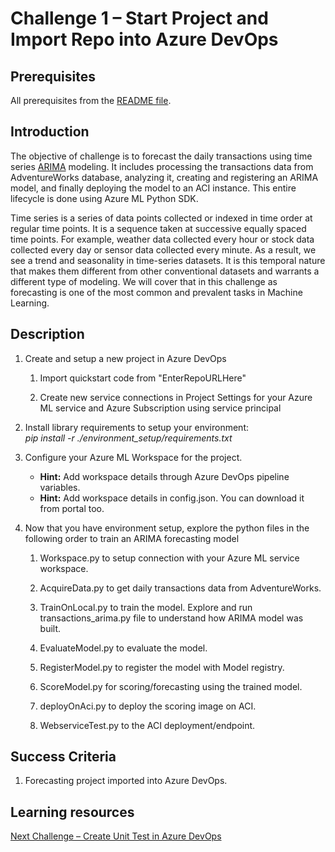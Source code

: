 # Challenge 1 – Start Project and Import Repo into Azure DevOps

## Prerequisites

All prerequisites from the [README file](../README.md).

## Introduction

The objective of challenge is to forecast the daily transactions using time
series
[ARIMA](https://en.wikipedia.org/wiki/Autoregressive_integrated_moving_average)
modeling. It includes processing the transactions data from AdventureWorks
database, analyzing it, creating and registering an ARIMA model, and finally
deploying the model to an ACI instance. This entire lifecycle is done using
Azure ML Python SDK.

Time series is a series of data points collected or indexed in time order at
regular time points. It is a sequence taken at successive equally spaced time
points. For example, weather data collected every hour or stock data collected
every day or sensor data collected every minute. As a result, we see a trend and
seasonality in time-series datasets. It is this temporal nature that makes them
different from other conventional datasets and warrants a different type of
modeling. We will cover that in this challenge as forecasting is one of the
most common and prevalent tasks in Machine Learning.

## Description

1.  Create and setup a new project in Azure DevOps

    1.  Import quickstart code from "EnterRepoURLHere"

    2.  Create new service connections in Project Settings for your Azure ML service and Azure Subscription using service
        principal

2.  Install library requirements to setup your environment:  
    _pip install -r ./environment_setup/requirements.txt_

3.  Configure your Azure ML Workspace for the project.

    - **Hint:** Add workspace details through Azure DevOps pipeline variables.
    - **Hint:** Add workspace details in config.json. You can download it from portal too.

4.  Now that you have environment setup, explore the python files in the
    following order to train an ARIMA forecasting model

    1.  Workspace.py to setup connection with your Azure ML service workspace.

    2.  AcquireData.py to get daily transactions data from AdventureWorks.

    3.  TrainOnLocal.py to train the model. Explore and run
        transactions_arima.py file to understand how ARIMA model was built.

    4.  EvaluateModel.py to evaluate the model.

    5.  RegisterModel.py to register the model with Model registry.

    6.  ScoreModel.py for scoring/forecasting using the trained model.

    7.  deployOnAci.py to deploy the scoring image on ACI.

    8.  WebserviceTest.py to the ACI deployment/endpoint.

## Success Criteria

1.  Forecasting project imported into Azure DevOps.

## Learning resources

[Next Challenge – Create Unit Test in Azure DevOps](02-UnitTesting.md)
